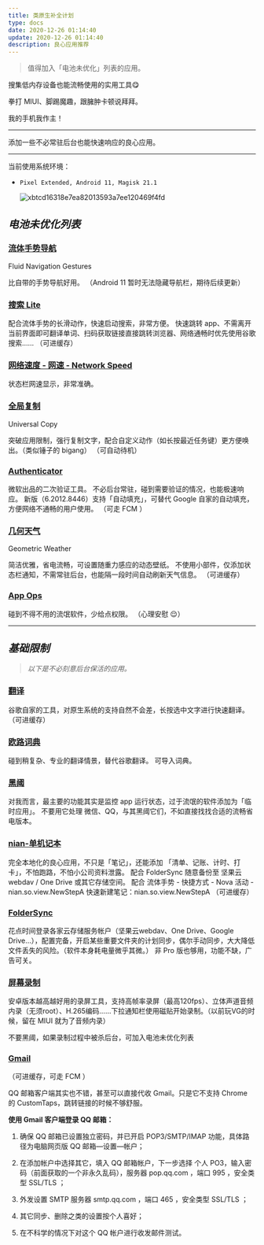 ```yaml
---
title: 类原生补全计划
type: docs
date: 2020-12-26 01:14:40
update: 2020-12-26 01:14:40
description: 良心应用推荐
---
```


> 值得加入「电池未优化」列表的应用。

搜集低内存设备也能流畅使用的实用工具😋

拳打 MIUI、脚踢魔趣，跟臃肿卡顿说拜拜。

我的手机我作主！

---

添加一些不必常驻后台也能快速响应的良心应用。

---

当前使用系统环境：
- `Pixel Extended, Android 11, Magisk 21.1`

  ![xbtcd16318e7ea82013593a7ee120469f4fd](https://cdn.jsdelivr.net/gh/forliuyifei/img@mater/img/Cover/1608918577383.jpg)


## *电池未优化列表*
### [流体手势导航](https://play.google.com/store/apps/details?id=com.fb.fluid)
Fluid Navigation Gestures

比自带的手势导航好用。
（Android 11 暂时无法隐藏导航栏，期待后续更新）

### [搜索 Lite](https://www.coolapk.com/apk/com.orekie.search)
配合流体手势的长滑动作，快速启动搜索，非常方便。
快速跳转 app、不需离开当前界面即可翻译单词、扫码获取链接直接跳转浏览器、网络通畅时优先使用谷歌搜索……
（可进缓存）

### [网络速度 - 网速 - Network Speed](https://www.coolapk.com/apk/com.evozi.network)
状态栏网速显示，非常准确。

### [全局复制](https://play.google.com/store/apps/details?id=com.camel.corp.universalcopy)
Universal Copy

突破应用限制，强行复制文字，配合自定义动作（如长按最近任务键）更方便唤出。（类似锤子的 bigang）
（可自动待机）

### [Authenticator](https://www.coolapk.com/apk/com.azure.authenticator)
微软出品的二次验证工具。
不必后台常驻，碰到需要验证的情况，也能极速响应。
新版（6.2012.8446）支持「自动填充」，可替代 Google 自家的自动填充，方便网络不通畅的用户使用。
（可走 FCM ）

### [几何天气](https://www.coolapk.com/apk/wangdaye.com.geometricweather)
Geometric Weather

简洁优雅，省电流畅，可设置随重力感应的动态壁纸。
不使用小部件，仅添加状态栏通知，不需常驻后台，也能隔一段时间自动刷新天气信息。
（可进缓存）

### [App Ops](https://www.coolapk.com/apk/rikka.appops)
碰到不得不用的流氓软件，少给点权限。
（心理安慰 😌）

---

## *基础限制*
> *以下是不必刻意后台保活的应用。*

### [翻译](https://www.coolapk.com/apk/com.google.android.apps.translate)
谷歌自家的工具，对原生系统的支持自然不会差，长按选中文字进行快速翻译。
（可进缓存）

### [欧路词典](https://www.coolapk.com/apk/com.qianyan.eudic)
碰到稍复杂、专业的翻译情景，替代谷歌翻译。
可导入词典。

### [黑阈](https://jianyu.io/)
对我而言，最主要的功能其实是监控 app 运行状态，过于流氓的软件添加为「临时应用」。
不要用它处理 微信、QQ，与其黑阈它们，不如直接找找合适的流畅省电版本。



### [nian-单机记本](https://www.coolapk.com/apk/sa.nian.so)
完全本地化的良心应用，不只是「笔记」，还能添加 「清单、记账、计时、打卡」，不怕跑路，不怕小公司资料泄露。
配合 FolderSync 随意备份至 坚果云 webdav / One Drive 或其它存储空间。
配合 流体手势 - 快捷方式 - Nova 活动 - nian.so.view.NewStepA
快速新建笔记：nian.so.view.NewStepA
（可进缓存）

### [FolderSync](https://play.google.com/store/apps/details?id=dk.tacit.android.foldersync.lite)
花点时间登录各家云存储服务帐户（坚果云webdav、One Drive、Google Drive…），配置完备，开启某些重要文件夹的计划同步，偶尔手动同步，大大降低文件丢失的风险。（软件本身耗电量微乎其微。）
非 Pro 版也够用，功能不缺，广告可关。


### [屏幕录制](https://play.google.com/store/apps/details?id=com.kimcy929.screenrecorder)
安卓版本越高越好用的录屏工具，支持高帧率录屏（最高120fps）、立体声道音频内录（无须root）、H.265编码……下拉通知栏使用磁贴开始录制。（以前玩VG的时候，留在 MIUI 就为了音频内录）

不要黑阈，如果录制过程中被杀后台，可加入电池未优化列表

### [Gmail](https://www.coolapk.com/apk/com.google.android.gm)
（可进缓存，可走 FCM ）

QQ 邮箱客户端其实也不错，甚至可以直接代收 Gmail。只是它不支持 Chrome 的 CustomTaps，跳转链接的时候不够舒服。

**使用 Gmail 客户端登录 QQ 邮箱：**
1. 确保 QQ 邮箱已设置独立密码，并已开启 POP3/SMTP/IMAP 功能，具体路径为电脑网页版 QQ 邮箱—设置—帐户；

2. 在添加帐户中选择其它，填入 QQ 邮箱帐户，下一步选择 个人 PO3，输入密码（前面获取的一个非永久乱码），服务器 pop.qq.com ，端口 995 ，安全类型 SSL/TLS ；

3. 外发设置 SMTP 服务器 smtp.qq.com ，端口 465 ，安全类型 SSL/TLS ；

4. 其它同步、删除之类的设置按个人喜好；

5. 在不科学的情况下对这个 QQ 帐户进行收发邮件测试。

